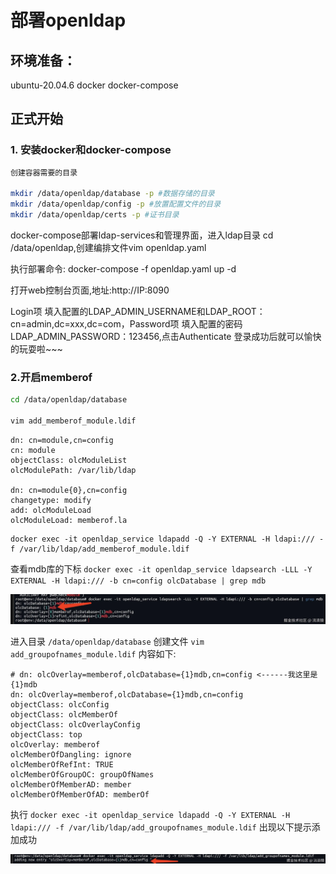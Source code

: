 # 部署openldap

## 环境准备：

ubuntu-20.04.6
docker
docker-compose

## 正式开始
### 1. 安装docker和docker-compose

```bash
创建容器需要的目录

mkdir /data/openldap/database -p #数据存储的目录
mkdir /data/openldap/config -p #放置配置文件的目录
mkdir /data/openldap/certs -p #证书目录
```


docker-compose部署ldap-services和管理界面，进入ldap目录 cd /data/openldap,创建编排文件vim openldap.yaml

执行部署命令: docker-compose -f openldap.yaml up -d

打开web控制台页面,地址:http://IP:8090

Login项 填入配置的LDAP_ADMIN_USERNAME和LDAP_ROOT：cn=admin,dc=xxx,dc=com，Password项 填入配置的密码LDAP_ADMIN_PASSWORD：123456,点击Authenticate 登录成功后就可以愉快的玩耍啦~~~




### 2.开启memberof

```bash
cd /data/openldap/database

vim add_memberof_module.ldif

```

```ldif
dn: cn=module,cn=config
cn: module
objectClass: olcModuleList
olcModulePath: /var/lib/ldap

dn: cn=module{0},cn=config
changetype: modify
add: olcModuleLoad
olcModuleLoad: memberof.la

```

```shell
docker exec -it openldap_service ldapadd -Q -Y EXTERNAL -H ldapi:/// -f /var/lib/ldap/add_memberof_module.ldif
```

查看mdb库的下标 
`docker exec -it openldap_service ldapsearch -LLL -Y EXTERNAL -H ldapi:/// -b cn=config olcDatabase | grep mdb`

![img.png](../image/img.png)

进入目录 `/data/openldap/database` 创建文件 `vim add_groupofnames_module.ldif` 内容如下:
```
# dn: olcOverlay=memberof,olcDatabase={1}mdb,cn=config <------我这里是{1}mdb 
dn: olcOverlay=memberof,olcDatabase={1}mdb,cn=config
objectClass: olcConfig
objectClass: olcMemberOf
objectClass: olcOverlayConfig
objectClass: top
olcOverlay: memberof
olcMemberOfDangling: ignore
olcMemberOfRefInt: TRUE
olcMemberOfGroupOC: groupOfNames
olcMemberOfMemberAD: member     
olcMemberOfMemberOfAD: memberOf

```

执行 `docker exec -it openldap_service ldapadd -Q -Y EXTERNAL -H ldapi:/// -f /var/lib/ldap/add_groupofnames_module.ldif` 
出现以下提示添加成功

![img_1.png](../image/img_1.png)

